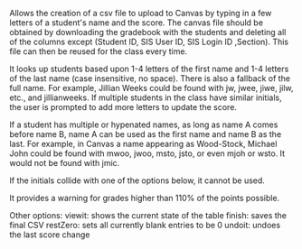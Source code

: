 Allows the creation of a csv file to upload to Canvas by typing in a few letters of a student's name and the score.
The canvas file should be obtained by downloading the gradebook with the students and deleting all of the columns except (Student	ID,	SIS User ID,	SIS Login ID	,Section).
This file can then be reused for the class every time.

It looks up students based upon 1-4 letters of the first name and 1-4 letters of the last name (case insensitive, no space). There is also a fallback of the full name.
For example, Jillian Weeks could be found with jw, jwee, jiwe, jilw, etc., and jillianweeks.
If multiple students in the class have similar initials, the user is prompted to add more letters to update the score.

If a student has multiple or hypenated names, as long as name A comes before name B, name A can be used as the first name and name B as the last.
For example, in Canvas a name appearing as Wood-Stock, Michael John could be found with mwoo, jwoo, msto, jsto, or even mjoh or wsto. It would not be found with jmic.

If the initials collide with one of the options below, it cannot be used.

It provides a warning for grades higher than 110% of the points possible.

Other options:
viewit: shows the current state of the table
finish: saves the final CSV
restZero: sets all currently blank entries to be 0
undoit: undoes the last score change
